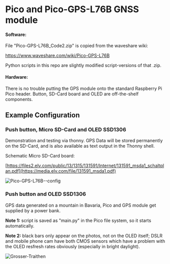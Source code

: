 # Pico and Pico-GPS-L76B GNSS module

#### Software:

File "Pico-GPS-L76B_Code2.zip" is copied from the waveshare wiki:

https://www.waveshare.com/wiki/Pico-GPS-L76B

Python scripts in this repo are slightly modified script-versions of that .zip.  

#### Hardware:

There is no trouble putting the GPS module onto the standard Raspberry Pi Pico header. Button, SD-Card board and OLED are off-the-shelf components.

## Example Configuration

### Push button, Micro SD-Card and OLED SSD1306

Demonstration and testing via thonny. GPS Data will be stored permanently on the SD-Card, and is also available as text output in the Thonny shell. 

Schematic Micro SD-Card board:

[https://files2.elv.com/public/13/1315/131591/Internet/131591_msda1_schaltplan.pdf](https://media.elv.com/file/131591_msda1.pdf)

![Pico-GPS-L76B--config](https://github.com/Florian-Wilhelm/Raspberry-Pi/assets/77980708/2cae6269-d276-4e12-a081-d1e77e937b67)

### Push button and OLED SSD1306

GPS data generated on a mountain in Bavaria, Pico and GPS module get supplied by a power bank.

**Note 1:** script is saved as "main.py" in the Pico file system, so it starts automatically.

**Note 2:** black bars only appear on the photos, not on the OLED itself; DSLR and mobile phone cam have both CMOS sensors which have a problem with the OLED resfresh rates obviously (especially in bright daylight).

![Grosser-Traithen](https://github.com/user-attachments/assets/3602c53a-52ee-4d6e-8dd3-2c80f50a1b9f)
